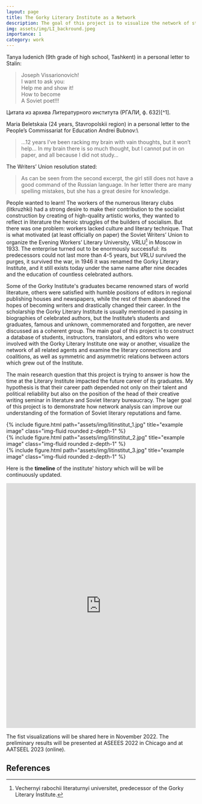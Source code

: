 ```yaml
---
layout: page
title: The Gorky Literary Institute as a Network
description: The goal of this project is to visualize the network of students, instructors, translators, and editors who were involved with the Gorky Literary Institute one way or another between 1933 and 1991.  
img: assets/img/LI_backround.jpeg
importance: 1
category: work
---
```


Tanya Iudenich (9th grade of high school, Tashkent) in a personal letter to Stalin:
<blockquote>
      Joseph Vissarionovich!<br>  
      I want to ask you:<br>  
      Help me and show it!<br>  
      How to become<br>  
      A Soviet poet!!!<br>  
</blockquote>
Цитата из архива Литературного института (РГАЛИ, ф. 632)[^1].
      
Maria Beletskaia (24 years, Stavropolskii region) in a personal letter to the People’s Commissariat for Education Andrei Bubnov:\
<blockquote>
      …12 years I’ve been racking my brain with vain thoughts, but it won’t help… In my brain there is so much thought, but I cannot put in on paper, and all because I did not study…
</blockquote>

The Writers’ Union resolution stated: 
<blockquote>
    As can be seen from the second excerpt, the girl still does not have a good command of the Russian language. In her letter there are many spelling mistakes, but she has a great desire for knowledge.
</blockquote>

People wanted to learn! The workers of the numerous literary clubs (litkruzhki) had a strong desire to make their contribution to the socialist construction by creating of high-quality artistic works, they wanted to reflect in literature the heroic struggles of the builders of socialism. But there was one problem: workers lacked culture and literary technique. That is what motivated (at least officially on paper) the Soviet Writers’ Union to organize the Evening Workers’ Literary University, VRLU[^2] in Moscow in 1933. The enterprise turned out to be enormously successful: its predecessors could not last more than 4-5 years, but VRLU survived the purges, it survived the war, in 1946 it was renamed the Gorky Literary Institute, and it still exists today under the same name after nine decades and the education of countless celebrated authors.

Some of the Gorky Institute's graduates became renowned stars of world literature, others were satisfied with humble positions of editors in regional publishing houses and newspapers, while the rest of them abandoned the hopes of becoming writers and drastically changed their career. In the scholarship the Gorky Literary Institute is usually mentioned in passing in biographies of celebrated authors, but the Institute’s students and graduates, famous and unknown, commemorated and forgotten, are never discussed as a coherent group. The main goal of this project is to construct a database of students, instructors, translators, and editors who were involved with the Gorky Literary Institute one way or another, visualize the network of all related agents and examine the literary connections and coalitions, as well as symmetric and asymmetric relations between actors which grew out of the Institute.

The main research question that this project is trying to answer is how the time at the Literary Institute impacted the future career of its graduates. My hypothesis is that their career path depended not only on their talent and political reliability but also on the position of the head of their creative writing seminar in literature and Soviet literary bureaucracy. The lager goal of this project is to demonstrate how network analysis can improve our understanding of the formation of Soviet literary reputations and fame.

<div class="row">
    <div class="col-sm mt-3 mt-md-0">
        {% include figure.html path="assets/img/litinstitut_1.jpg" title="example image" class="img-fluid rounded z-depth-1" %}
    </div>
    <div class="col-sm mt-3 mt-md-0">
        {% include figure.html path="assets/img/litinstitut_2.jpg" title="example image" class="img-fluid rounded z-depth-1" %}
    </div>
    <div class="col-sm mt-3 mt-md-0">
        {% include figure.html path="assets/img/litinstitut_3.jpg" title="example image" class="img-fluid rounded z-depth-1" %}
    </div>
</div>

Here is the **timeline** of the institute' history which will be will be continuously updated.

<iframe src='https://cdn.knightlab.com/libs/timeline3/latest/embed/index.html?source=1HFXQmxapiv9F6_YU_bghm5WarBMwSapxOnubgocHgrI&font=Default&lang=en&initial_zoom=2&height=650' width='100%' height='650' webkitallowfullscreen mozallowfullscreen allowfullscreen frameborder='0'></iframe>

The fist visualizations will be shared here in November 2022. The preliminary results will be presented at ASEEES 2022 in Chicago and at AATSEEL 2023 (online).

## References

[^1]: Text in the original: Иосиф Виссарионович! / Я хочу Вас просить / Помочь мне в этом, / Чтобы стать настоящим / Советским поэтом!!!
[^2]: Vechernyi rabochii literaturnyi universitet, predecessor of the Gorky Literary Institute.

